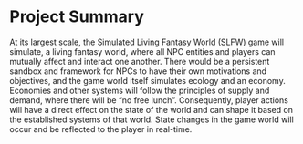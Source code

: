 # Project Summary
At its largest scale, the Simulated Living Fantasy World (SLFW) game will simulate, a living fantasy world, where all NPC entities and players can mutually affect and interact one another. There would be a persistent sandbox and framework for NPCs to have their own motivations and objectives, and the game world itself simulates ecology and an economy. Economies and other systems will follow the principles of supply and demand, where there will be “no free lunch”. Consequently, player actions will have a direct effect on the state of the world and can shape it based on the established systems of that world. State changes in the game world will occur and be reflected to the player in real-time.
